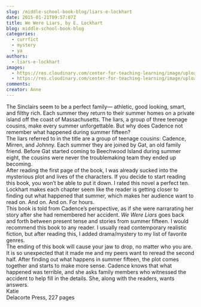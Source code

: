 ```yaml
---
slug: /middle-school-book-blog/liars-e-lockhart
date: 2015-01-21T09:57:07Z
title: We Were Liars, by E. Lockhart 
blog: middle-school-book-blog
categories:
  - currfict
  - mystery
  - ya
authors:
  - liars-e-lockhart
images:
  - https://res.cloudinary.com/center-for-teaching-learning/image/upload/v1637513785/16143347-198x300.jpg.jpg
  - https://res.cloudinary.com/center-for-teaching-learning/image/upload/v1637513786/16143347.jpg.jpg
comments:
creator: Anne
---
```


 The Sinclairs seem to be a perfect family— athletic, good looking, smart, and filthy rich. Each summer they return to their summer homes on a private island off the coast of Massachusetts. The liars, a group of three teenage cousins, make every summer unforgettable. But why does Cadence not remember what happened during summer fifteen?<br />The liars referred to in the title are a group of teenage cousins: Cadence, Mirren, and Johnny. Each summer they are joined by Gat, an old family friend. Before Gat started coming to Beechwood Island during summer eight, the cousins were never the troublemaking team they ended up becoming.<br />After reading the first page of the book, I was already sucked into the mysterious plot and lives of the characters. If you decide to start reading this book, you won’t be able to put it down. I rated this novel a perfect ten. Lockhart makes each chapter seem like the reader is getting closer to finding out what happened that summer, which makes her audience want to read on. And on. And on. For hours.<br />This book is told from Cadence’s perspective, as if she were narrarating her story after she had remembered her accident. <em>We Were Liars</em> goes back and forth between present tense and stories from summer fifteen. I would recommend this book to any reader. I usually read contemporary realistic fiction, but after reading this, I added drama/mystery to my list of favorite genres.<br />The ending of this book will cause your jaw to drop, no matter who you are. It is so unexpected that it made me and my peers want to reread the second half. After finding out what happens in summer fifteen, the plot comes together and starts to make more sense. Cadence knows that what happened was terrible, and she asks family members who witnessed the accident to help fill in the details. She, along with the readers, wants answers.<br />Katie<br />Delacorte Press, 227 pages<br /> 
